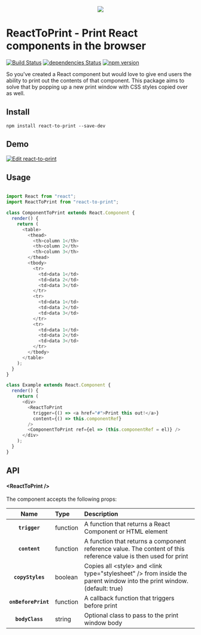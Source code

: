 <div align="center">
  <img src="https://user-images.githubusercontent.com/19170080/33672781-14f1b03e-da79-11e7-95fe-4ce15f170230.png" />
</div>

# ReactToPrint - Print React components in the browser

[![Build Status](https://travis-ci.org/gregnb/react-to-print.svg?branch=master)](https://travis-ci.org/gregnb/react-to-print)
[![dependencies Status](https://david-dm.org/gregnb/react-to-print/status.svg)](https://david-dm.org/gregnb/react-to-print)
[![npm version](https://badge.fury.io/js/react-to-print.svg)](https://badge.fury.io/js/react-to-print)

So you've created a React component but would love to give end users the ability to print out the contents of that component. This package aims to solve that by popping up a new print window with CSS styles copied over as well.  

## Install

`npm install react-to-print --save-dev `

## Demo

[![Edit react-to-print](https://codesandbox.io/static/img/play-codesandbox.svg)](https://codesandbox.io/s/kmmw7l39y7)

## Usage


```js

import React from "react";
import ReactToPrint from "react-to-print";

class ComponentToPrint extends React.Component {
  render() {
    return (
      <table>
        <thead>
          <th>column 1</th>
          <th>column 2</th>
          <th>column 3</th>
        </thead>
        <tbody>
          <tr>
            <td>data 1</td>
            <td>data 2</td>
            <td>data 3</td>
          </tr>
          <tr>
            <td>data 1</td>
            <td>data 2</td>
            <td>data 3</td>
          </tr>
          <tr>
            <td>data 1</td>
            <td>data 2</td>
            <td>data 3</td>
          </tr>
        </tbody>
      </table>
    );
  }
}

class Example extends React.Component {
  render() {
    return (
      <div>
        <ReactToPrint
          trigger={() => <a href="#">Print this out!</a>}
          content={() => this.componentRef}
        />
        <ComponentToPrint ref={el => (this.componentRef = el)} />
      </div>
    );
  }
}


```


## API

#### &lt;ReactToPrint />

The component accepts the following props:

|Name|Type|Description
|:--:|:-----|:-----|
|**`trigger`**|function|A function that returns a React Component or HTML element
|**`content`**|function|A function that returns a component reference value. The content of this reference value is then used for print
|**`copyStyles`**|boolean|Copies all &lt;style> and &lt;link type="stylesheet" /> from <head> inside the parent window into the print window. (default: true)
|**`onBeforePrint`**|function|A callback function that triggers before print
|**`bodyClass`**|string|Optional class to pass to the print window body
